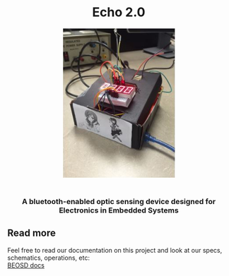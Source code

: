 <h1 align="center">
  Echo 2.0
</h1>

<div align="center">
    <img src="https://github.com/TimothyLe/echo-2.0/blob/master/images/full-machine.JPG" alt="Bluetooth-Enabled Optic Sensing Device" />
</div>

<br />  

<h3 align="center">A bluetooth-enabled optic sensing device designed for Electronics in Embedded Systems  </h3>

## Read more
Feel free to read our documentation on this project and look at our specs, schematics, operations, etc:   
[BEOSD docs](https://docs.google.com/document/d/1m3MFPZugIII1vW3AnW6_PdiLb5bxgmydigeVz9ZAYBQ/edit?usp=sharing)  
